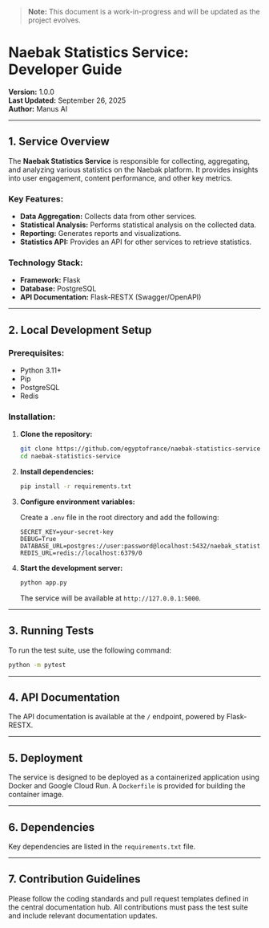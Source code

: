 > **Note:** This document is a work-in-progress and will be updated as the project evolves.

# Naebak Statistics Service: Developer Guide

**Version:** 1.0.0  
**Last Updated:** September 26, 2025  
**Author:** Manus AI

---

## 1. Service Overview

The **Naebak Statistics Service** is responsible for collecting, aggregating, and analyzing various statistics on the Naebak platform. It provides insights into user engagement, content performance, and other key metrics.

### **Key Features:**

-   **Data Aggregation:** Collects data from other services.
-   **Statistical Analysis:** Performs statistical analysis on the collected data.
-   **Reporting:** Generates reports and visualizations.
-   **Statistics API:** Provides an API for other services to retrieve statistics.

### **Technology Stack:**

-   **Framework:** Flask
-   **Database:** PostgreSQL
-   **API Documentation:** Flask-RESTX (Swagger/OpenAPI)

---

## 2. Local Development Setup

### **Prerequisites:**

-   Python 3.11+
-   Pip
-   PostgreSQL
-   Redis

### **Installation:**

1.  **Clone the repository:**

    ```bash
    git clone https://github.com/egyptofrance/naebak-statistics-service.git
    cd naebak-statistics-service
    ```

2.  **Install dependencies:**

    ```bash
    pip install -r requirements.txt
    ```

3.  **Configure environment variables:**

    Create a `.env` file in the root directory and add the following:

    ```env
    SECRET_KEY=your-secret-key
    DEBUG=True
    DATABASE_URL=postgres://user:password@localhost:5432/naebak_statistics
    REDIS_URL=redis://localhost:6379/0
    ```

4.  **Start the development server:**

    ```bash
    python app.py
    ```

    The service will be available at `http://127.0.0.1:5000`.

---

## 3. Running Tests

To run the test suite, use the following command:

```bash
python -m pytest
```

---

## 4. API Documentation

The API documentation is available at the `/` endpoint, powered by Flask-RESTX.

---

## 5. Deployment

The service is designed to be deployed as a containerized application using Docker and Google Cloud Run. A `Dockerfile` is provided for building the container image.

---

## 6. Dependencies

Key dependencies are listed in the `requirements.txt` file.

---

## 7. Contribution Guidelines

Please follow the coding standards and pull request templates defined in the central documentation hub. All contributions must pass the test suite and include relevant documentation updates.
